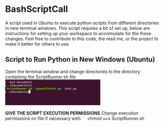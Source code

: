 # BashScriptCall
A script used in Ubuntu to execute python scripts from different directories in new terminal windows. This script requires a bit of set up, below are instructions for setting up your workspace to accomodate for the these changes. Feel free to contribute to this code, the read me, or the project to make it better for others to use. 

<h2>Script to Run Python in New Windows (Ubuntu)</h2>

Open the terminal window and change directories to the directory containing the ScriptRunner.sh file 
![Directory change picture](images/Picture1.png)

<strong>GIVE THE SCRIPT EXECUTION PERMISSIONS</strong>
Change execution permissions on file if necessary with: 
&nbsp;&nbsp;&nbsp;&nbsp;chmod u+x ScriptRunner.sh
